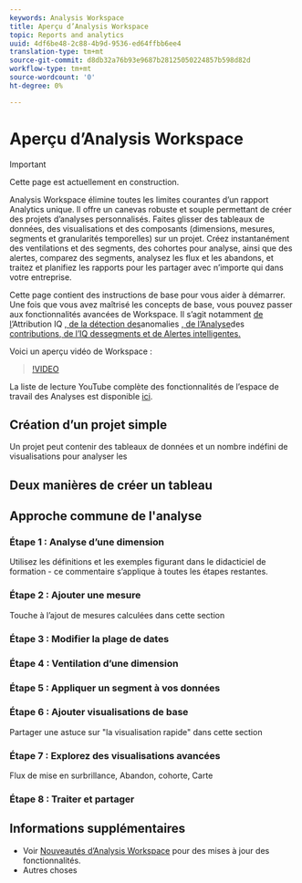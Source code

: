 ```yaml
---
keywords: Analysis Workspace
title: Aperçu d’Analysis Workspace
topic: Reports and analytics
uuid: 4df6be48-2c88-4b9d-9536-ed64ffbb6ee4
translation-type: tm+mt
source-git-commit: d8db32a76b93e9687b28125050224857b598d82d
workflow-type: tm+mt
source-wordcount: '0'
ht-degree: 0%

---
```



# Aperçu d’Analysis Workspace

>[!IMPORTANT]
>
>Cette page est actuellement en construction.

Analysis Workspace élimine toutes les limites courantes d’un rapport Analytics unique. Il offre un canevas robuste et souple permettant de créer des projets d’analyses personnalisés. Faites glisser des tableaux de données, des visualisations et des composants (dimensions, mesures, segments et granularités temporelles) sur un projet. Créez instantanément des ventilations et des segments, des cohortes pour analyse, ainsi que des alertes, comparez des segments, analysez les flux et les abandons, et traitez et planifiez les rapports pour les partager avec n’importe qui dans votre entreprise.

Cette page contient des instructions de base pour vous aider à démarrer. Une fois que vous avez maîtrisé les concepts de base, vous pouvez passer aux fonctionnalités avancées de Workspace. Il s’agit notamment [de l’](/help/analyze/analysis-workspace/attribution-iq.md)Attribution IQ [, de la détection des](/help/analyze/analysis-workspace/virtual-analyst/c-anomaly-detection/anomaly-detection.md)anomalies [, de l’Analyse](/help/analyze/analysis-workspace/virtual-analyst/contribution-analysis/ca-tokens.md)des [contributions, de l’IQ dessegments et de Alertes intelligentes.](/help/analyze/analysis-workspace/segment-iq.md)[](/help/analyze/analysis-workspace/c-intelligent-alerts/intellligent-alerts.md)

Voici un aperçu vidéo de Workspace :

>[!VIDEO](https://video.tv.adobe.com/v/26266?quality=12)

La liste de lecture YouTube complète des fonctionnalités de l’espace de travail des Analyses est disponible [ici](https://www.youtube.com/channel/UC8I6bqCk7gO6YdoMz6W5fvw/playlists?view=50&amp;sort=dd&amp;shelf_id=7).

## Création d’un projet simple

Un projet peut contenir des tableaux de données et un nombre indéfini de visualisations pour analyser les


## Deux manières de créer un tableau

## Approche commune de l&#39;analyse

### Étape 1 : Analyse d’une dimension

Utilisez les définitions et les exemples figurant dans le didacticiel de formation - ce commentaire s’applique à toutes les étapes restantes.

### Étape 2 : Ajouter une mesure

Touche à l’ajout de mesures calculées dans cette section

### Étape 3 : Modifier la plage de dates

### Étape 4 : Ventilation d’une dimension

### Étape 5 : Appliquer un segment à vos données

### Étape 6 : Ajouter visualisations de base

Partager une astuce sur &quot;la visualisation rapide&quot; dans cette section

### Étape 7 : Explorez des visualisations avancées

Flux de mise en surbrillance, Abandon, cohorte, Carte

### Étape 8 : Traiter et partager

## Informations supplémentaires

* Voir [Nouveautés d’Analysis Workspace](/help/analyze/analysis-workspace/new-features-in-analysis-workspace.md) pour des mises à jour des fonctionnalités.
* Autres choses
